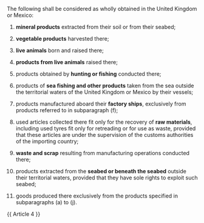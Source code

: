 The following shall be considered as wholly obtained in the United Kingdom or Mexico:

1. **mineral products** extracted from their soil or from their seabed;

2. **vegetable products** harvested there;

3. **live animals** born and raised there;

4. **products from live animals** raised there;

5. products obtained by **hunting or fishing** conducted there;

6. products of **sea fishing and other products** taken from the sea outside the territorial waters of the United Kingdom or Mexico by their vessels;

7. products manufactured aboard their **factory ships**, exclusively from products referred to in subparagraph (f);

8. used articles collected there fit only for the recovery of **raw materials**, including used tyres fit only for retreading or for use as waste, provided that these articles are under the supervision of the customs authorities of the importing country;

9. **waste and scrap** resulting from manufacturing operations conducted there;

10. products extracted from the **seabed or beneath the seabed** outside their territorial waters, provided that they have sole rights to exploit such seabed;

11. goods produced there exclusively from the products specified in subparagraphs (a) to (j).

{{ Article 4 }}